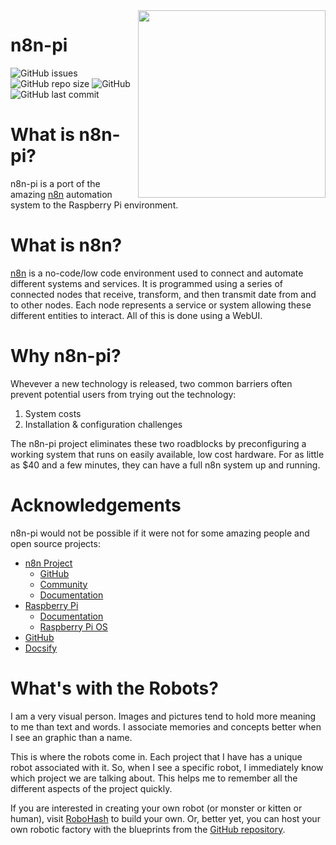 <img align="right" width="300" height="300" src="https://robohash.org/n8n-pi">

# n8n-pi
![GitHub issues](https://img.shields.io/github/issues-raw/TephlonDude/n8n-pi) ![GitHub repo size](https://img.shields.io/github/repo-size/TephlonDude/n8n-pi) ![GitHub](https://img.shields.io/github/license/TephlonDude/n8n-pi) ![GitHub last commit](https://img.shields.io/github/last-commit/TephlonDude/n8n-pi)

# What is n8n-pi?
n8n-pi is a port of the amazing [n8n](https://n8n.io) automation system to the Raspberry Pi environment.

# What is n8n?
[n8n](https://n8n.io) is a no-code/low code environment used to connect and automate different systems and services. It is programmed using a series of connected nodes that receive, transform, and then transmit date from and to other nodes. Each node represents a service or system allowing these different entities to interact. All of this is done using a WebUI.

# Why n8n-pi?
Whevever a new technology is released, two common barriers often prevent potential users from trying out the technology:
1. System costs
1. Installation & configuration challenges

The n8n-pi project eliminates these two roadblocks by preconfiguring a working system that runs on easily available, low cost hardware. For as little as $40 and a few minutes, they can have a full n8n system up and running.

# Acknowledgements
n8n-pi would not be possible if it were not for some amazing people and open source projects:
* [n8n Project](https://n8n.io/)
    * [GitHub](https://github.com/n8n-io/n8n)
    * [Community](https://community.n8n.io/)
    * [Documentation](https://docs.n8n.io)
* [Raspberry Pi](https://www.raspberrypi.org/)
    * [Documentation](https://www.raspberrypi.org/documentation/)
    * [Raspberry Pi OS](https://www.raspberrypi.org/downloads/raspbian/)
* [GitHub](https://github.com/)
* [Docsify](https://docsify.js.org/)

# What's with the Robots?
I am a very visual person. Images and pictures tend to hold more meaning to me than text and words. I associate memories and concepts better when I see an graphic than a name.

This is where the robots come in. Each project that I have has a unique robot associated with it. So, when I see a specific robot, I immediately know which project we are talking about. This helps me to remember all the different aspects of the project quickly.

If you are interested in creating your own robot (or monster or kitten or human), visit [RoboHash](https://robohash.org/) to build your own. Or, better yet, you can host your own robotic factory with the blueprints from the [GitHub repository](https://github.com/e1ven/Robohash).